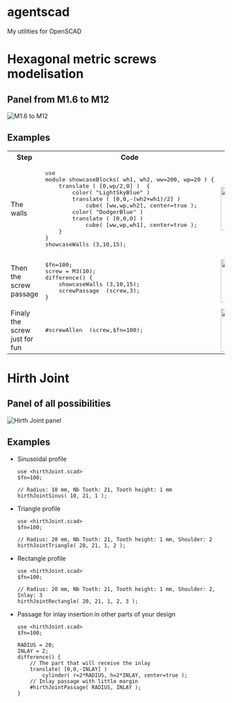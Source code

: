 # agentscad
My utilities for OpenSCAD

# Hexagonal metric screws modelisation

## Panel from M1.6 to M12

![M1.6 to M12](https://github.com/GillesBouissac/agentscad/blob/master/img/screw-panel.png)

## Examples

<table>

<tr>
<th>Step</th>
<th>Code</th>
<th>Result</th>
</tr>

<tr>
<td>The walls</td>
<td><pre>
use <screw.scad>
module showcaseBlocks( wh1, wh2, ww=200, wp=20 ) {
    translate ( [0,wp/2,0] )  {
        color( "LightSkyBlue" )
        translate ( [0,0,-(wh2+wh1)/2] )
            cube( [ww,wp,wh2], center=true );
        color( "DodgerBlue" )
        translate ( [0,0,0] )
            cube( [ww,wp,wh1], center=true );
    }
}
showcaseWalls (3,10,15);
</pre></td>
<td><img src="https://github.com/GillesBouissac/agentscad/blob/master/img/screw-block.png" width="100"/></td>
</tr>

<tr>
<td>Then the screw passage</td>
<td><pre>
$fn=100;
screw = M3(10);
difference() {
    showcaseWalls (3,10,15);
    screwPassage  (screw,3);
}
</pre></td>
<td><img src="https://github.com/GillesBouissac/agentscad/blob/master/img/screw-passage.png" width="100"/></td>
</tr>

<tr>
<td>Finaly the screw just for fun</td>
<td><pre>
#screwAllen  (screw,$fn=100);
</pre></td>
<td><img src="https://github.com/GillesBouissac/agentscad/blob/master/img/screw-in-place.png" width="100"/></td>
</tr>

</table>

# Hirth Joint

## Panel of all possibilities

![Hirth Joint panel](https://github.com/GillesBouissac/agentscad/blob/master/img/hirthJoint.png)

## Examples

* Sinusoidal profile

    ```
    use <hirthJoint.scad>
    $fn=100;

    // Radius: 10 mm, Nb Tooth: 21, Tooth height: 1 mm
    hirthJointSinus( 10, 21, 1 );
    ```

* Triangle profile

    ```
    use <hirthJoint.scad>
    $fn=100;

    // Radius: 20 mm, Nb Tooth: 21, Tooth height: 1 mm, Shoulder: 2
    hirthJointTriangle( 20, 21, 1, 2 );
    ```

* Rectangle profile

    ```
    use <hirthJoint.scad>
    $fn=100;

    // Radius: 20 mm, Nb Tooth: 21, Tooth height: 1 mm, Shoulder: 2, Inlay: 3
    hirthJointRectangle( 20, 21, 1, 2, 3 );
    ```

* Passage for inlay insertion in other parts of your design

    ```
    use <hirthJoint.scad>
    $fn=100;

    RADIUS = 20;
    INLAY = 2;
    difference() {
        // The part that will receive the inlay
        translate( [0,0,-INLAY] )
            cylinder( r=2*RADIUS, h=2*INLAY, center=true );
        // Inlay passage with little margin
        #hirthJointPassage( RADIUS, INLAY );
    }
    ```




